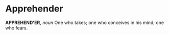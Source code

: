 # Apprehender

**APPREHEND'ER**, _noun_ One who takes; one who conceives in his mind; one who fears.